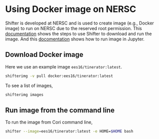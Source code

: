 # Using Docker image on NERSC

Shifter is developed at NERSC and is used to create image (e.g., Docker image) to run on NERSC due to the reserved root permission. This [documentation](https://docs.nersc.gov/programming/shifter/how-to-use/) shows the steps to use Shifter to download and run the image. And this [docomentation](https://docs.nersc.gov/services/jupyter/#shifter-kernels-on-jupyter) shows how to run image in Jupyter.

## Download Docker image

Here we use an example image `ees16/tinerator:latest`.

```bash
shifterimg -v pull docker:ees16/tinerator:latest
```

To see a list of images,

```bash
shifterimg images
```

## Run image from the command line

To run the image from Cori command line,

```bash
shifter --image=ees16/tinerator:latest -e HOME=$HOME bash
```

